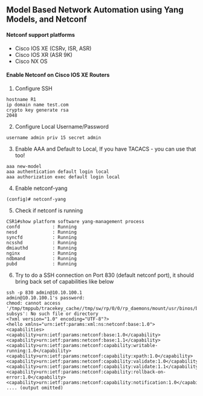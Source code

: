 ## Model Based Network Automation using Yang Models, and Netconf

#### Netconf support platforms

- Cisco IOS XE (CSRv, ISR, ASR)
- Cisco IOS XR (ASR 9K)
- Cisco NX OS

#### Enable Netconf on Cisco IOS XE Routers

1. Configure SSH
```
hostname R1
ip domain name test.com
crypto key generate rsa
2048
```
2. Configure Local Username/Password
```
username admin priv 15 secret admin
```
3. Enable AAA and Default to Local, If you have TACACS - you can use that too!
```
aaa new-model
aaa authentication default login local
aaa authorization exec default login local
```
4. Enable netconf-yang
```
(config)# netconf-yang
```
5. Check if netconf is running
```
CSR1#show platform software yang-management process
confd            : Running 
nesd             : Running 
syncfd           : Running 
ncsshd           : Running 
dmiauthd         : Running 
nginx            : Running 
ndbmand          : Running 
pubd             : Running 
```
6. Try to do a SSH connection on Port 830 (default netconf port), it should bring back set of capabilities like below
```
ssh -p 830 admin@10.10.100.1
admin@10.10.100.1's password: 
chmod: cannot access '/tmp/tmppub/tracekey_cache//tmp/sw/rp/0/0/rp_daemons/mount/usr/binos/bin/netconf-subsys': No such file or directory
<?xml version="1.0" encoding="UTF-8"?>
<hello xmlns="urn:ietf:params:xml:ns:netconf:base:1.0">
<capabilities>
<capability>urn:ietf:params:netconf:base:1.0</capability>
<capability>urn:ietf:params:netconf:base:1.1</capability>
<capability>urn:ietf:params:netconf:capability:writable-running:1.0</capability>
<capability>urn:ietf:params:netconf:capability:xpath:1.0</capability>
<capability>urn:ietf:params:netconf:capability:validate:1.0</capability>
<capability>urn:ietf:params:netconf:capability:validate:1.1</capability>
<capability>urn:ietf:params:netconf:capability:rollback-on-error:1.0</capability>
<capability>urn:ietf:params:netconf:capability:notification:1.0</capability>
.... (output omitted)
```




